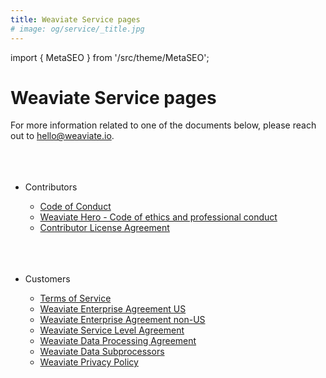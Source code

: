 ```yaml
---
title: Weaviate Service pages
# image: og/service/_title.jpg
---
```


import { MetaSEO } from '/src/theme/MetaSEO';

<MetaSEO img="og/service/_title.jpg" />

# Weaviate Service pages

For more information related to one of the documents below, please reach out to [hello@weaviate.io](mailto:hello@weaviate.io).
<br></br><br></br>

- Contributors
  - [Code of Conduct](/service/code-of-conduct)
  - [Weaviate Hero - Code of ethics and professional conduct](/service/code-of-ethics-and-professional-conduct)
  - [Contributor License Agreement](/service/contributor-license-agreement)
<br></br><br></br>
- Customers

  - [Terms of Service](/service/weaviate-terms-of-service)
  - [Weaviate Enterprise Agreement US](/service/weaviate-enterprise-agreement-us)
  - [Weaviate Enterprise Agreement non-US](/service/weaviate-enterprise-agreement)
  - [Weaviate Service Level Agreement](/sla)
  - [Weaviate Data Processing Agreement](/dpa)
  - [Weaviate Data Subprocessors](/subprocessors)
  - [Weaviate Privacy Policy](/privacy)


